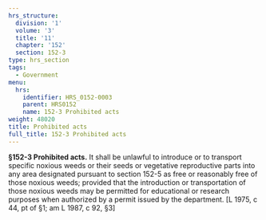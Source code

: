 ```yaml
---
hrs_structure:
  division: '1'
  volume: '3'
  title: '11'
  chapter: '152'
  section: 152-3
type: hrs_section
tags:
  - Government
menu:
  hrs:
    identifier: HRS_0152-0003
    parent: HRS0152
    name: 152-3 Prohibited acts
weight: 48020
title: Prohibited acts
full_title: 152-3 Prohibited acts
---
```

**§152-3 Prohibited acts.** It shall be unlawful to introduce or to transport specific noxious weeds or their seeds or vegetative reproductive parts into any area designated pursuant to section 152-5 as free or reasonably free of those noxious weeds; provided that the introduction or transportation of those noxious weeds may be permitted for educational or research purposes when authorized by a permit issued by the department. [L 1975, c 44, pt of §1; am L 1987, c 92, §3]